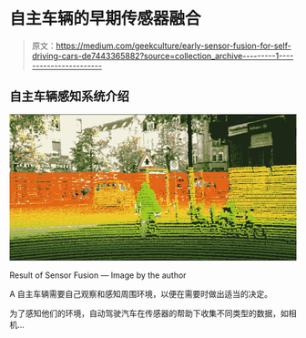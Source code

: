 # 自主车辆的早期传感器融合

> 原文：<https://medium.com/geekculture/early-sensor-fusion-for-self-driving-cars-de7443365882?source=collection_archive---------1----------------------->

## 自主车辆感知系统介绍

![](img/c6ede3e7b297881f92b9b730105fea58.png)

Result of Sensor Fusion — Image by the author

A 自主车辆需要自己观察和感知周围环境，以便在需要时做出适当的决定。

为了感知他们的环境，自动驾驶汽车在传感器的帮助下收集不同类型的数据，如相机…